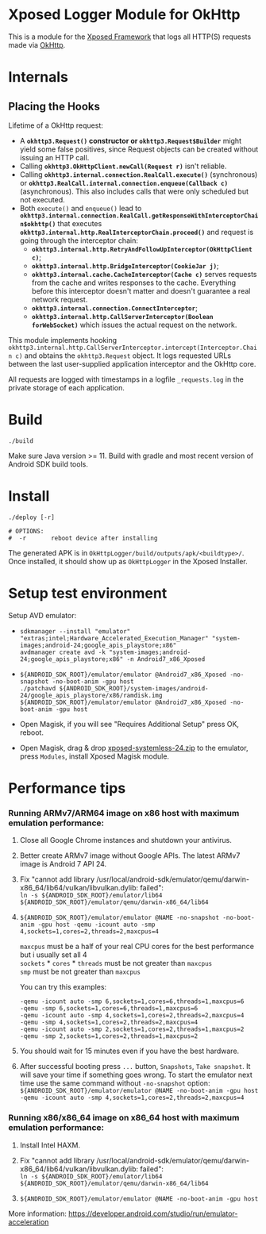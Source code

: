 # Xposed Logger Module for OkHttp
This is a module for the [Xposed Framework](https://xposed.info) that logs all HTTP(S) requests made via [OkHttp](https://square.github.io/okhttp/).

# Internals

## Placing the Hooks

Lifetime of a OkHttp request:

 *  A **`okhttp3.Request()` constructor or `okhttp3.Request$Builder`** might yield some false positives, since Request objects can be created without issuing an HTTP call.
 *  Calling **`okhttp3.OkHttpClient.newCall(Request r)`** isn't reliable.
 *  Calling **`okhttp3.internal.connection.RealCall.execute()`** (synchronous) or **`okhttp3.RealCall.internal.connection.enqueue(Callback c)`** (asynchronous). This also includes calls that were only scheduled but not executed.
 *  Both `execute()` and `enqueue()` lead to **`okhttp3.internal.connection.RealCall.getResponseWithInterceptorChain$okhttp()`** that executes **`okhttp3.internal.http.RealInterceptorChain.proceed()`** and request is going through the interceptor chain:
    *  **`okhttp3.internal.http.RetryAndFollowUpInterceptor(OkHttpClient c)`**;
    *  **`okhttp3.internal.http.BridgeInterceptor(CookieJar j)`**;
    *  **`okhttp3.internal.cache.CacheInterceptor(Cache c)`** serves requests from the cache and writes responses to the cache. Everything before this interceptor doesn't matter and doesn't guarantee a real network request.
    *  **`okhttp3.internal.connection.ConnectInterceptor`**;
    *  **`okhttp3.internal.http.CallServerInterceptor(Boolean forWebSocket)`** which issues the actual request on the network.

This module implements hooking `okhttp3.internal.http.CallServerInterceptor.intercept(Interceptor.Chain c)` and obtains the `okhttp3.Request` object. It logs requested URLs between the last user-supplied application interceptor and the OkHttp core.

All requests are logged with timestamps in a logfile `_requests.log` in the private storage of each application.

# Build

```
./build
```

Make sure Java version >= 11. Build with gradle and most recent version of Android SDK build tools.

# Install

```
./deploy [-r]

# OPTIONS:
#  -r 		reboot device after installing
```

The generated APK is in `OkHttpLogger/build/outputs/apk/<buildtype>/`. Once installed, it should show up as `OkHttpLogger` in the Xposed Installer.

# Setup test environment

Setup AVD emulator:

* ```
  sdkmanager --install "emulator" "extras;intel;Hardware_Accelerated_Execution_Manager" "system-images;android-24;google_apis_playstore;x86"
  avdmanager create avd -k "system-images;android-24;google_apis_playstore;x86" -n Android7_x86_Xposed
  ```

* ```
  ${ANDROID_SDK_ROOT}/emulator/emulator @Android7_x86_Xposed -no-snapshot -no-boot-anim -gpu host
  ./patchavd ${ANDROID_SDK_ROOT}/system-images/android-24/google_apis_playstore/x86/ramdisk.img
  ${ANDROID_SDK_ROOT}/emulator/emulator @Android7_x86_Xposed -no-boot-anim -gpu host
  ```

* Open Magisk, if you will see "Requires Additional Setup" press OK, reboot.

* Open Magisk, drag & drop [xposed-systemless-24.zip](https://github.com/vadimszzz/xposed-systemless/releases/tag/v90) to the emulator, press `Modules`, install Xposed Magisk module.

# Performance tips

### Running ARMv7/ARM64 image on x86 host with maximum emulation performance:

1. Close all Google Chrome instances and shutdown your antivirus.

2. Better create ARMv7 image without Google APIs. The latest ARMv7 image is Android 7 API 24.

3. Fix "cannot add library /usr/local/android-sdk/emulator/qemu/darwin-x86_64/lib64/vulkan/libvulkan.dylib: failed":  
   `ln -s ${ANDROID_SDK_ROOT}/emulator/lib64 ${ANDROID_SDK_ROOT}/emulator/qemu/darwin-x86_64/lib64`

4. `${ANDROID_SDK_ROOT}/emulator/emulator @NAME -no-snapshot -no-boot-anim -gpu host -qemu -icount auto -smp 4,sockets=1,cores=2,threads=2,maxcpus=4`  

   `maxcpus` must be a half of your real CPU cores for the best performance but i usually set all 4  
   `sockets` * `cores` * `threads` must be not greater than `maxcpus`  
   `smp` must be not greater than `maxcpus`  

   You can try this examples:  

   `-qemu -icount auto -smp 6,sockets=1,cores=6,threads=1,maxcpus=6`  
   `-qemu -smp 6,sockets=1,cores=6,threads=1,maxcpus=6`  
   `-qemu -icount auto -smp 4,sockets=1,cores=2,threads=2,maxcpus=4`  
   `-qemu -smp 4,sockets=1,cores=2,threads=2,maxcpus=4`  
   `-qemu -icount auto -smp 2,sockets=1,cores=2,threads=1,maxcpus=2`  
   `-qemu -smp 2,sockets=1,cores=2,threads=1,maxcpus=2`  

5. You should wait for 15 minutes even if you have the best hardware.

6. After successful booting press `...` button, `Snapshots`, `Take snapshot`. It will save your time if something goes wrong.
   To start the emulator next time use the same command without `-no-snapshot` option:  
   `${ANDROID_SDK_ROOT}/emulator/emulator @NAME -no-boot-anim -gpu host -qemu -icount auto -smp 4,sockets=1,cores=2,threads=2,maxcpus=4`  


### Running x86/x86_64 image on x86_64 host with maximum emulation performance:

1. Install Intel HAXM.

2. Fix "cannot add library /usr/local/android-sdk/emulator/qemu/darwin-x86_64/lib64/vulkan/libvulkan.dylib: failed":  
   `ln -s ${ANDROID_SDK_ROOT}/emulator/lib64 ${ANDROID_SDK_ROOT}/emulator/qemu/darwin-x86_64/lib64`

3. `${ANDROID_SDK_ROOT}/emulator/emulator @NAME -no-boot-anim -gpu host`

More information: https://developer.android.com/studio/run/emulator-acceleration

